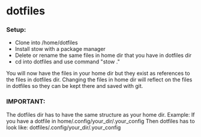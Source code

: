 # dotfiles

### Setup:
- Clone into /home/dotfiles
- Install stow with a package manager
- Delete or rename the same files in home dir that you have in dotfiles dir
- cd into dotfiles and use command "stow ."


You will now have the files in your home dir but they exist as references to the files in dotfiles dir.
Changing the files in home dir will reflect on the files in dotfiles so they can be kept there and saved with git.

### IMPORTANT:
The dotfiles dir has to have the same structure as your home dir.
Example:
If you have a dotfile in home/.config/your_dir/.your_config
Then dotfiles has to look like: dotfiles/.config/your_dir/.your_config
